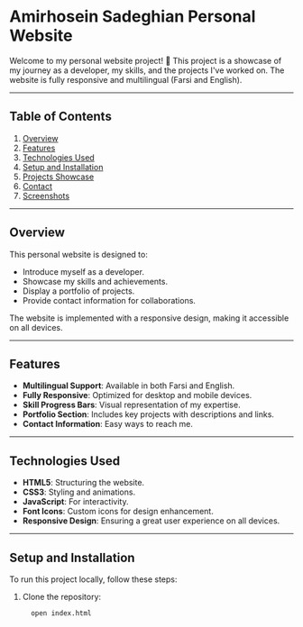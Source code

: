 # Amirhosein Sadeghian Personal Website

Welcome to my personal website project! 🌟 This project is a showcase of my journey as a developer, my skills, and the projects I've worked on. The website is fully responsive and multilingual (Farsi and English).

---

## Table of Contents
1. [Overview](#overview)
2. [Features](#features)
3. [Technologies Used](#technologies-used)
4. [Setup and Installation](#setup-and-installation)
5. [Projects Showcase](#projects-showcase)
6. [Contact](#contact)
7. [Screenshots](#screenshots)

---

## Overview

This personal website is designed to:
- Introduce myself as a developer.
- Showcase my skills and achievements.
- Display a portfolio of projects.
- Provide contact information for collaborations.

The website is implemented with a responsive design, making it accessible on all devices.

---

## Features

- **Multilingual Support**: Available in both Farsi and English.
- **Fully Responsive**: Optimized for desktop and mobile devices.
- **Skill Progress Bars**: Visual representation of my expertise.
- **Portfolio Section**: Includes key projects with descriptions and links.
- **Contact Information**: Easy ways to reach me.

---

## Technologies Used

- **HTML5**: Structuring the website.
- **CSS3**: Styling and animations.
- **JavaScript**: For interactivity.
- **Font Icons**: Custom icons for design enhancement.
- **Responsive Design**: Ensuring a great user experience on all devices.

---

## Setup and Installation

To run this project locally, follow these steps:

1. Clone the repository:
   ```bash
     open index.html

